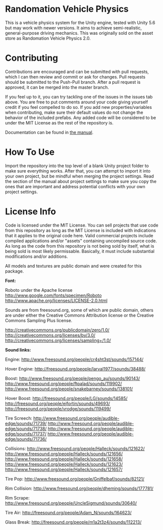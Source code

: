 # Randomation Vehicle Physics
This is a vehicle physics system for the Unity engine, tested with Unity 5.6 but may work with newer versions. It aims to achieve semi-realistic, general-purpose driving mechanics. This was originally sold on the asset store as Randomation Vehicle Physics 2.0.

# Contributing
Contributions are encouraged and can be submitted with pull requests, which I can then review and commit or ask for changes. Pull requests should be submitted to the Push-Pull branch. After a pull request is approved, it can be merged into the master branch.

If you feel up to it, you can try tackling one of the issues in the issues tab above. You are free to put comments around your code giving yourself credit if you feel compelled to do so. If you add new properties/variables when contributing, make sure their default values do not change the behavior of the included prefabs. Any added code will be considered to be under the MIT License as the rest of the repository is.

Documentation can be found in [the manual](Assets/RVP_Manual.pdf).

# How To Use

Import the repository into the top level of a blank Unity project folder to make sure everything works. After that, you can attempt to import it into your own project, but be mindful when merging the project settings. Read the section of the manual about project settings to make sure you copy the ones that are important and address potential conflicts with your own project settings.

# License Info

Code is licensed under the MIT License. You can sell projects that use code from this repository as long as the MIT License is included with indications that it applies to the original code here. Valid commercial projects include compiled applications and/or "assets" containing uncompiled source code. As long as the code from this repository is not being sold by itself, what is being sold is most likely permissable. Basically, it must include substantial modifications and/or additions.

All models and textures are public domain and were created for this package.

**Font:**

Roboto under the Apache license
http://www.google.com/fonts/specimen/Roboto
http://www.apache.org/licenses/LICENSE-2.0.html

Sounds are from freesound.org, some of which are public domain, others are under either the Creative Commons Attribution license or the Creative Commons Sampling Plus license.

http://creativecommons.org/publicdomain/zero/1.0/
http://creativecommons.org/licenses/by/3.0/
http://creativecommons.org/licenses/sampling+/1.0/

**Sound links:**

Engine: http://www.freesound.org/people/cr4sht3st/sounds/157144/

Hover Engine: http://freesound.org/people/larval1977/sounds/38488/

Boost: http://www.freesound.org/people/pengo_au/sounds/90143/
http://www.freesound.org/people/ftpalad/sounds/119902/
http://www.freesound.org/people/snakebarney/sounds/138101/

Hover Boost:
http://freesound.org/people/LG/sounds/14585/
http://freesound.org/people/ejfortin/sounds/49693/
http://freesound.org/people/vrodge/sounds/119499/

Tire Screech: http://www.freesound.org/people/audible-edge/sounds/71739/
http://www.freesound.org/people/audible-edge/sounds/71738/
http://www.freesound.org/people/audible-edge/sounds/71737/
http://www.freesound.org/people/audible-edge/sounds/71736/

Collisions: http://www.freesound.org/people/Halleck/sounds/121622/
http://www.freesound.org/people/Halleck/sounds/121656/
http://www.freesound.org/people/Halleck/sounds/121658/
http://www.freesound.org/people/Halleck/sounds/121623/
http://www.freesound.org/people/Halleck/sounds/121657/

Tire Pop: http://www.freesound.org/people/Gniffelbaf/sounds/82121/

Rim Collision: http://www.freesound.org/people/dheming/sounds/177781/

Rim Scrape: http://www.freesound.org/people/UncleSigmund/sounds/30640/

Tire Air: http://freesound.org/people/Adam_N/sounds/164623/

Glass Break: http://freesound.org/people/m1a2t3z4/sounds/112213/

